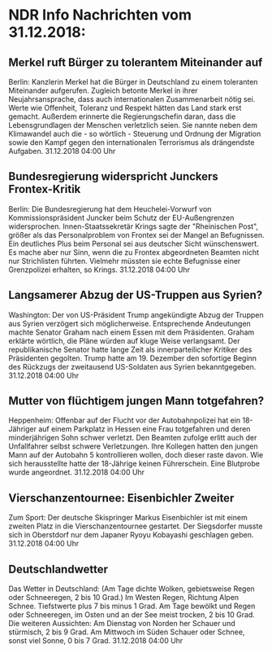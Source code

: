 # NDR Info Nachrichten vom 31.12.2018:


## Merkel ruft Bürger zu tolerantem Miteinander auf
Berlin: Kanzlerin Merkel hat die Bürger in Deutschland zu einem toleranten Miteinander aufgerufen. Zugleich betonte Merkel in ihrer Neujahrsansprache, dass auch internationalen Zusammenarbeit nötig sei. Werte wie Offenheit, Toleranz und Respekt hätten das Land stark erst gemacht. Außerdem erinnerte die Regierungschefin daran, dass die Lebensgrundlagen der Menschen verletzlich seien. Sie nannte neben dem Klimawandel auch die - so wörtlich - Steuerung und Ordnung der Migration sowie den Kampf gegen den internationalen Terrorismus als drängendste Aufgaben. 31.12.2018 04:00 Uhr 

## Bundesregierung widerspricht Junckers Frontex-Kritik
Berlin: Die Bundesregierung hat dem Heuchelei-Vorwurf von Kommissionspräsident Juncker beim Schutz der EU-Außengrenzen widersprochen. Innen-Staatssekretär Krings sagte der "Rheinischen Post", größer als das Personalproblem von Frontex sei der Mangel an Befugnissen. Ein deutliches Plus beim Personal sei aus deutscher Sicht wünschenswert. Es mache aber nur Sinn, wenn die zu Frontex abgeordneten Beamten nicht nur Strichlisten führten. Vielmehr müssten sie echte Befugnisse einer Grenzpolizei erhalten, so Krings. 31.12.2018 04:00 Uhr 

## Langsamerer Abzug der US-Truppen aus Syrien?
Washington: Der von US-Präsident Trump angekündigte Abzug der Truppen aus Syrien verzögert sich möglicherweise. Entsprechende Andeutungen machte Senator Graham nach einem Essen mit dem Präsidenten. Graham erklärte wörtlich, die Pläne würden auf kluge Weise verlangsamt. Der republikanische Senator hatte lange Zeit als innerparteilicher Kritiker des Präsidenten gegolten. Trump hatte am 19. Dezember den sofortige Beginn des Rückzugs der zweitausend US-Soldaten aus Syrien bekanntgegeben. 31.12.2018 04:00 Uhr 

## Mutter von flüchtigem jungen Mann totgefahren?
Heppenheim: Offenbar auf der Flucht vor der Autobahnpolizei hat ein 18-Jähriger auf einem Parkplatz in Hessen eine Frau totgefahren und deren minderjährigen Sohn schwer verletzt. Den Beamten zufolge erlitt auch der Unfallfahrer selbst schwere Verletzungen. Ihre Kollegen hatten den jungen Mann auf der Autobahn 5 kontrollieren wollen, doch dieser raste davon. Wie sich herausstellte hatte der 18-Jährige keinen Führerschein. Eine Blutprobe wurde angeordnet. 31.12.2018 04:00 Uhr 

## Vierschanzentournee: Eisenbichler Zweiter
Zum Sport: Der deutsche Skispringer Markus Eisenbichler ist mit einem zweiten Platz in die Vierschanzentournee gestartet. Der Siegsdorfer musste sich in Oberstdorf nur dem Japaner Ryoyu Kobayashi geschlagen geben. 31.12.2018 04:00 Uhr 

## Deutschlandwetter
Das Wetter in Deutschland:
(Am Tage dichte Wolken, gebietsweise Regen oder Schneeregen, 2 bis 10 Grad.) Im Westen Regen, Richtung Alpen Schnee. Tiefstwerte plus 7 bis minus 1 Grad. Am Tage bewölkt und Regen oder Schneeregen, im Osten und an der See meist trocken, 2 bis 10 Grad. Die weiteren Aussichten: Am Dienstag von Norden her Schauer und stürmisch, 2 bis 9 Grad. Am Mittwoch im Süden Schauer oder Schnee, sonst viel Sonne, 0 bis 7 Grad. 31.12.2018 04:00 Uhr 
